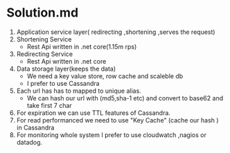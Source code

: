 # Solution.md
1. Application service layer( redirecting ,shortening ,serves the request)
2. Shortening Service
	* Rest Api written in .net core(1.15m rps)
3. Redirecting Service
	* Rest Api written in .net core
4. Data storage layer(keeps the data)
	* We need a key value store, row cache and scaleble db
	* I prefer to use Cassandra
5. Each url has has to mapped to unique alias.
	* We can hash our url with (md5,sha-1 etc) and convert to base62 and take first 7 char
6. For expiration we can use TTL features of Cassandra.
7. For read  performanced  we need to use "Key Cache" (cache our hash ) in Cassandra
8. For monitoring whole system I prefer to use cloudwatch ,nagios or datadog.